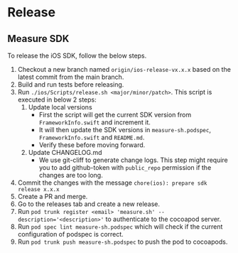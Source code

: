 # Release

## Measure SDK

To release the iOS SDK, follow the below steps.

1. Checkout a new branch named `origin/ios-release-vx.x.x` based on the latest commit from the main branch.
2. Build and run tests before releasing.
3. Run `./ios/Scripts/release.sh <major/minor/patch>`. This script is executed in below 2 steps:
   1. Update local versions
        - First the script will get the current SDK version from `FrameworkInfo.swift` and increment it.
        - It will then update the SDK versions in `measure-sh.podspec`, `FrameworkInfo.swift` and `README.md`.
        - Verify these before moving forward.
   2. Update CHANGELOG.md
        - We use git-cliff to generate change logs. This step might require you to add github-token with `public_repo` permission if the changes are too long.
4. Commit the changes with the message `chore(ios): prepare sdk release x.x.x`
5. Create a PR and merge.
6. Go to the releases tab and create a new release.
7. Run `pod trunk register <email> 'measure.sh' --description='<description>'` to authenticate to the cocoapod server.
8. Run `pod spec lint measure-sh.podspec` which will check if the current configuration of podspec is correct.
9. Run `pod trunk push measure-sh.podspec` to push the pod to cocoapods.